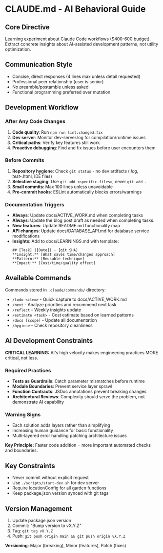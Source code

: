 # CLAUDE.md - AI Behavioral Guide

## Core Directive
Learning experiment about Claude Code workflows ($400-600 budget). Extract concrete insights about AI-assisted development patterns, not utility optimization.

## Communication Style
- Concise, direct responses (4 lines max unless detail requested)
- Professional peer relationship (user is senior)
- No preamble/postamble unless asked
- Functional programming preferred over mutation

## Development Workflow

### After Any Code Changes
1. **Code quality**: Run `npm run lint:changed:fix`
2. **Dev server**: Monitor dev-server.log for compilation/runtime issues
3. **Critical paths**: Verify key features still work
4. **Proactive debugging**: Find and fix issues before user encounters them

### Before Commits
1. **Repository hygiene**: Check `git status` - no dev artifacts (*.log, test-*.html, IDE files)
2. **Selective staging**: Use `git add <specific-files>`, never `git add .`
3. **Small commits**: Max 100 lines unless unavoidable
4. **Pre-commit hooks**: ESLint automatically blocks errors/warnings

### Documentation Triggers
- **Always**: Update docs/ACTIVE_WORK.md when completing tasks
- **Always**: Update the blog post draft as needed when completing tasks.
- **New features**: Update README.md functionality map
- **API changes**: Update docs/DATABASE_API.md for database service modifications
- **Insights**: Add to docs/LEARNINGS.md with template:
  ```
  ## [Task] ([Date]) - [git SHA]
  **Insight:** [What saves time/changes approach]
  **Pattern:** [Reusable technique]
  **Impact:** [Cost/time/quality effect]
  ```

## Available Commands
Commands stored in `.claude/commands/` directory:
- `/todo <item>` - Quick capture to docs/ACTIVE_WORK.md
- `/next` - Analyze priorities and recommend next task
- `/reflect` - Weekly insights update
- `/estimate <task>` - Cost estimate based on learned patterns
- `/docs [scope]` - Update all documentation
- `/hygiene` - Check repository cleanliness

## AI Development Constraints

**CRITICAL LEARNING:** AI's high velocity makes engineering practices MORE critical, not less.

### Required Practices
- **Tests as Guardrails**: Catch parameter mismatches before runtime
- **Module Boundaries**: Prevent service layer sprawl
- **Function Contracts**: JSDoc annotations prevent breaking changes
- **Architectural Reviews**: Complexity should serve the problem, not demonstrate AI capability

### Warning Signs
- Each solution adds layers rather than simplifying
- Increasing human guidance for basic functionality
- Multi-layered error handling patching architecture issues

**Key Principle:** Faster code addition = more important automated checks and boundaries.

## Key Constraints
- Never commit without explicit request
- Use `./scripts/start-dev.sh` for dev server
- Require locationConfig for all garden functions
- Keep package.json version synced with git tags

## Version Management
1. Update package.json version
2. Commit: "Bump version to vX.Y.Z"
3. Tag: `git tag vX.Y.Z`
4. Push: `git push origin main && git push origin vX.Y.Z`

**Versioning**: Major (breaking), Minor (features), Patch (fixes)